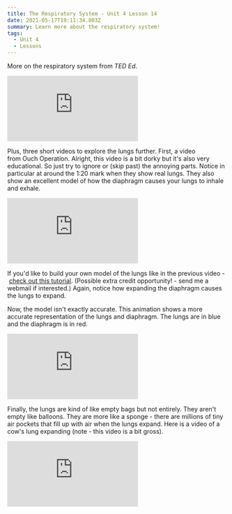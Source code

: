 ```yaml
---
title: The Respiratory System - Unit 4 Lesson 14
date: 2021-05-17T19:11:34.803Z
summary: Learn more about the respiratory system!
tags:
  - Unit 4
  - Lessons
---
```

More on the respiratory system from *TED Ed*.

<div class="youtube-container"><iframe class="responsive-iframe" src="https://www.youtube.com/embed/8NUxvJS-_0k" frameborder="0" allow="accelerometer; autoplay; clipboard-write; encrypted-media; gyroscope; picture-in-picture" allowfullscreen></iframe></div>

Plus, three short videos to explore the lungs further. First, a video from Ouch Operation. Alright, this video is a bit dorky but it's also very educational. So just try to ignore or (skip past) the annoying parts. Notice in particular at around the 1:20 mark when they show real lungs. They also show an excellent model of how the diaphragm causes your lungs to inhale and exhale.  

<div class="youtube-container"><iframe class="responsive-iframe" src="https://www.youtube.com/embed/rUVMok4Qp-Y" frameborder="0" allow="accelerometer; autoplay; clipboard-write; encrypted-media; gyroscope; picture-in-picture" allowfullscreen></iframe></div>

If you'd like to build your own model of the lungs like in the previous video - [check out this tutorial](https://www.youtube.com/watch?v=lmy2AXoLZ-4). (Possible extra credit opportunity! - send me a webmail if interested.) Again, notice how expanding the diaphragm causes the lungs to expand.

Now, the model isn't exactly accurate. This animation shows a more accurate representation of the lungs and diaphragm. The lungs are in blue and the diaphragm is in red.

<div class="youtube-container"><iframe class="responsive-iframe" src="https://www.youtube.com/embed/4scWsEe8bsQ" frameborder="0" allow="accelerometer; autoplay; clipboard-write; encrypted-media; gyroscope; picture-in-picture" allowfullscreen></iframe></div>

Finally, the lungs are kind of like empty bags but not entirely. They aren't empty like balloons. They are more like a sponge - there are millions of tiny air pockets that fill up with air when the lungs expand. Here is a video of a cow's lung expanding (note - this video is a bit gross). 

<div class="youtube-container"><iframe class="responsive-iframe" src="https://www.youtube.com/embed/jJTYu1KTQQ8" frameborder="0" allow="accelerometer; autoplay; clipboard-write; encrypted-media; gyroscope; picture-in-picture" allowfullscreen></iframe></div>